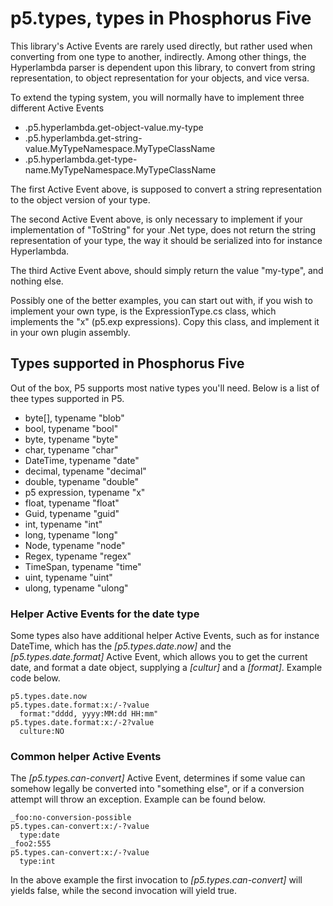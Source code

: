 p5.types, types in Phosphorus Five
========

This library's Active Events are rarely used directly, but rather used when converting from one type to another, indirectly.
Among other things, the Hyperlambda parser is dependent upon this library, to convert from string representation, to object representation
for your objects, and vice versa.

To extend the typing system, you will normally have to implement three different Active Events

* .p5.hyperlambda.get-object-value.my-type
* .p5.hyperlambda.get-string-value.MyTypeNamespace.MyTypeClassName
* .p5.hyperlambda.get-type-name.MyTypeNamespace.MyTypeClassName

The first Active Event above, is supposed to convert a string representation to the object version of your type.

The second Active Event above, is only necessary to implement if your implementation of "ToString" for your .Net type, does
not return the string representation of your type, the way it should be serialized into for instance Hyperlambda.

The third Active Event above, should simply return the value "my-type", and nothing else.

Possibly one of the better examples, you can start out with, if you wish to implement your own type, is the ExpressionType.cs class,
which implements the "x" (p5.exp expressions). Copy this class, and implement it in your own plugin assembly.

## Types supported in Phosphorus Five

Out of the box, P5 supports most native types you'll need. Below is a list of thee types supported in P5.

* byte[], typename "blob"
* bool, typename "bool"
* byte, typename "byte"
* char, typename "char"
* DateTime, typename "date"
* decimal, typename "decimal"
* double, typename "double"
* p5 expression, typename "x"
* float, typename "float"
* Guid, typename "guid"
* int, typename "int"
* long, typename "long"
* Node, typename "node"
* Regex, typename "regex"
* TimeSpan, typename "time"
* uint, typename "uint"
* ulong, typename "ulong"

### Helper Active Events for the date type

Some types also have additional helper Active Events, such as for instance DateTime, which has the *[p5.types.date.now]* and 
the *[p5.types.date.format]* Active Event, which allows you to get the current date, and format a date object, supplying 
a *[cultur]* and a *[format]*. Example code below.

```
p5.types.date.now
p5.types.date.format:x:/-?value
  format:"dddd, yyyy:MM:dd HH:mm"
p5.types.date.format:x:/-2?value
  culture:NO
```

### Common helper Active Events

The *[p5.types.can-convert]* Active Event, determines if some value can somehow legally be converted into "something else", or if a conversion attempt
will throw an exception. Example can be found below.

```
_foo:no-conversion-possible
p5.types.can-convert:x:/-?value
  type:date
_foo2:555
p5.types.can-convert:x:/-?value
  type:int
```

In the above example the first invocation to *[p5.types.can-convert]* will yields false, while the second invocation will yield true.
